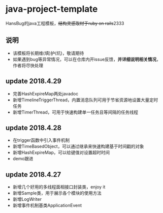 # java-project-template
HansBug的java工程模板，<del>结构灵感取材于ruby on rails</del>2333

## 说明
* 该模板将长期维(填)护(坑)，敬请期待
* 如果遇到bug等异常情况，可以在仓库内开issue反馈，**并详细说明相关情况**，作者将尽快处理

## update 2018.4.29
* 完善HashExpireMap两处javadoc
* 新增TimelineTriggerThread，内置消息队列可用于节省资源地设置大量定时任务
* 新增TimerThread，可用于快速构建单一任务且等间隔的任务线程

## update 2018.4.28
* 在trigger函数中引入事件机制
* 新增TimeBasedObject，可以通过继承来快速构建基于时间戳的对象
* 新增HashExpireMap，可以给键值对设置超时时间
* demo跟进

## update 2018.4.27
* 新增几个好用的多线程面相接口封装类，enjoy it
* 新增Sample类，用于展示各个模块的使用方法
* 新增LogWriter
* 新增事件机制基类ApplicationEvent



